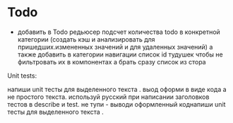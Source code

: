 # Todo

-   добавить в Todo редьюсер подсчет количества todo в конкретной категории (создать кэш и анализировать для пришедших.измененных значений и для удаленных значений) а также добавить в категории навигации список id тудушек чтобы не фильтровать их в компонентах а брать сразу список из стора

<!--  -->

Unit tests:

напиши unit тесты для выделенного текста .
выод оформи в виде кода а не простого текста.
используй русский при написании заголовков тестов в describe и test.
не тупи - выводи оформленный коднапиши unit тесты для выделенного текста .
